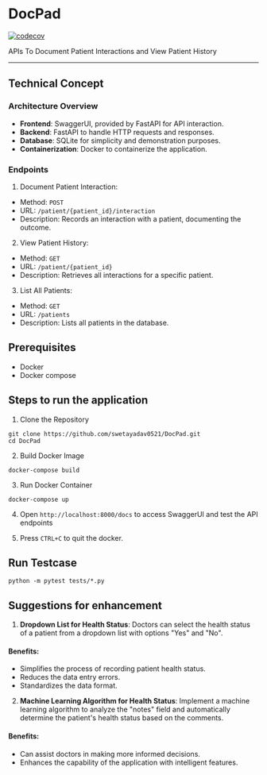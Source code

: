 # DocPad

[![codecov](https://codecov.io/gh/swetayadav0521/DocPad/branch/main/graph/badge.svg?token=4c9a7679-f591-4a62-8e57-6bfdb24f0735)](https://codecov.io/gh/swetayadav0521/DocPad)

APIs To Document Patient Interactions and View Patient History

---

## Technical Concept

### Architecture Overview

- **Frontend**: SwaggerUI, provided by FastAPI for API interaction.
- **Backend**: FastAPI to handle HTTP requests and responses.
- **Database**: SQLite for simplicity and demonstration purposes.
- **Containerization**: Docker to containerize the application.

### Endpoints

1. Document Patient Interaction:
  - Method: `POST`
  - URL: `/patient/{patient_id}/interaction`
  - Description: Records an interaction with a patient, documenting the outcome.
2. View Patient History:
- Method: `GET`
- URL: `/patient/{patient_id}`
- Description: Retrieves all interactions for a specific patient.
3. List All Patients:
- Method: `GET`
- URL: `/patients`
- Description: Lists all patients in the database.

## Prerequisites

- Docker
- Docker compose

## Steps to run the application

1. Clone the Repository

```
git clone https://github.com/swetayadav0521/DocPad.git
cd DocPad

```

2. Build Docker Image

```
docker-compose build

```
3. Run Docker Container

```
docker-compose up

```

4. Open `http://localhost:8000/docs` to access SwaggerUI and test the API endpoints

5. Press `CTRL+C` to quit the docker.


## Run Testcase

```
python -m pytest tests/*.py

```

## Suggestions for enhancement

1. **Dropdown List for Health Status**: Doctors can select the health status of a patient from a dropdown list with options "Yes" and "No".

#### Benefits:

- Simplifies the process of recording patient health status.
- Reduces the data entry errors.
- Standardizes the data format.

2. **Machine Learning Algorithm for Health Status**: Implement a machine learning algorithm to analyze the "notes" field and automatically determine the patient's health status based on the comments.

#### Benefits:

- Can assist doctors in making more informed decisions.
- Enhances the capability of the application with intelligent features.





